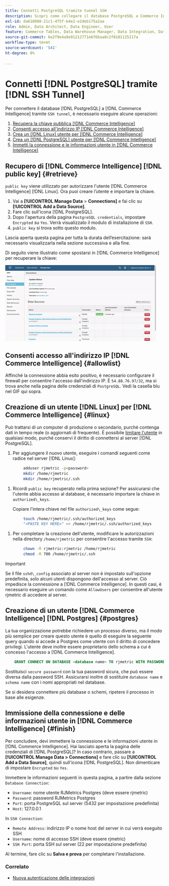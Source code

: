 ```yaml
---
title: Connetti PostgreSQL tramite tunnel SSH
description: Scopri come collegare il database PostgreSQL a Commerce Intelligence tramite un tunnel SSH.
exl-id: da610988-21c1-4f5f-b4e2-e2deb175a2aa
role: Admin, Data Architect, Data Engineer, User
feature: Commerce Tables, Data Warehouse Manager, Data Integration, Data Import/Export, SQL Report Builder
source-git-commit: 6e2f9e4a9e91212771e6f6baa8c2f8101125217a
workflow-type: tm+mt
source-wordcount: '541'
ht-degree: 0%

---
```


# Connetti [!DNL PostgreSQL] tramite [!DNL SSH Tunnel]

Per connettere il database [!DNL PostgreSQL] a [!DNL Commerce Intelligence] tramite `SSH tunnel`, è necessario eseguire alcune operazioni:

1. [Recupera la chiave pubblica  [!DNL Commerce Intelligence] ](#retrieve)
1. [Consenti accesso all&#39;indirizzo IP  [!DNL Commerce Intelligence] ](#allowlist)
1. [Crea un  [!DNL Linux]  utente per  [!DNL Commerce Intelligence]](#linux)
1. [Crea un  [!DNL PostgreSQL]  utente per  [!DNL Commerce Intelligence]](#postgres)
1. [Immetti la connessione e le informazioni utente in  [!DNL Commerce Intelligence]](#finish)

## Recupero di [!DNL Commerce Intelligence] [!DNL public key] {#retrieve}

`public key` viene utilizzato per autorizzare l&#39;utente [!DNL Commerce Intelligence] [!DNL Linux]. Ora puoi creare l’utente e importare la chiave.

1. Vai a **[!UICONTROL Manage Data** > **Connections]** e fai clic su **[!UICONTROL Add a Data Source]**.
1. Fare clic sull&#39;icona [!DNL PostgreSQL].
1. Dopo l&#39;apertura della pagina `PostgreSQL credentials`, impostare `Encrypted` su `Yes`. Verrà visualizzato il modulo di installazione di `SSH`.
1. `public key` si trova sotto questo modulo.

Lascia aperta questa pagina per tutta la durata dell’esercitazione: sarà necessario visualizzarla nella sezione successiva e alla fine.

Di seguito viene illustrato come spostarsi in [!DNL Commerce Intelligence] per recuperare la chiave:

![Recupero della chiave pubblica RJMetrics](../../../assets/get-mbi-public-key.gif)

## Consenti accesso all&#39;indirizzo IP [!DNL Commerce Intelligence] {#allowlist}

Affinché la connessione abbia esito positivo, è necessario configurare il firewall per consentire l&#39;accesso dall&#39;indirizzo IP. È `54.88.76.97/32`, ma si trova anche nella pagina delle credenziali di `PostgreSQL`. Vedi la casella blu nel GIF qui sopra.

## Creazione di un utente [!DNL Linux] per [!DNL Commerce Intelligence] {#linux}

Può trattarsi di un computer di produzione o secondario, purché contenga dati in tempo reale (o aggiornati di frequente). È possibile [limitare l&#39;utente](../../../administrator/account-management/restrict-db-access.md) in qualsiasi modo, purché conservi il diritto di connettersi al server [!DNL PostgreSQL].

1. Per aggiungere il nuovo utente, eseguire i comandi seguenti come radice nel server [!DNL Linux]:

```bash
        adduser rjmetric -p<password>
        mkdir /home/rjmetric
        mkdir /home/rjmetric/.ssh
```

1. Ricordi `public key` recuperato nella prima sezione? Per assicurarsi che l&#39;utente abbia accesso al database, è necessario importare la chiave in `authorized\_keys`.

   Copiare l&#39;intera chiave nel file `authorized\_keys` come segue:

```bash
        touch /home/rjmetric/.ssh/authorized_keys
        "<PASTE KEY HERE>" >> /home/rjmetric/.ssh/authorized_keys
```

1. Per completare la creazione dell&#39;utente, modificare le autorizzazioni nella directory `/home/rjmetric` per consentire l&#39;accesso tramite `SSH`:

```bash
        chown -R rjmetric:rjmetric /home/rjmetric
        chmod -R 700 /home/rjmetric/.ssh
```

>[!IMPORTANT]
>
>Se il file `sshd\_config` associato al server non è impostato sull&#39;opzione predefinita, solo alcuni utenti dispongono dell&#39;accesso al server. Ciò impedisce la connessione a [!DNL Commerce Intelligence]. In questi casi, è necessario eseguire un comando come `AllowUsers` per consentire all&#39;utente rjmetric di accedere al server.

## Creazione di un utente [!DNL Commerce Intelligence] [!DNL Postgres] {#postgres}

La tua organizzazione potrebbe richiedere un processo diverso, ma il modo più semplice per creare questo utente è quello di eseguire la seguente query quando si accede a Postgres come utente con il diritto di concedere privilegi. L&#39;utente deve inoltre essere proprietario dello schema a cui è concesso l&#39;accesso a [!DNL Commerce Intelligence].

```sql
    GRANT CONNECT ON DATABASE <database name> TO rjmetric WITH PASSWORD <secure password>;GRANT USAGE ON SCHEMA <schema name> TO rjmetric;GRANT SELECT ON ALL TABLES IN SCHEMA <schema name> TO rjmetric;ALTER DEFAULT PRIVILEGES IN SCHEMA <schema name> GRANT SELECT ON TABLES TO rjmetric;
```

Sostituisci `secure password` con la tua password sicura, che può essere diversa dalla password SSH. Assicurarsi inoltre di sostituire `database name` e `schema name` con i nomi appropriati nel database.

Se si desidera connettere più database o schemi, ripetere il processo in base alle esigenze.

## Immissione della connessione e delle informazioni utente in [!DNL Commerce Intelligence] {#finish}

Per concludere, devi immettere la connessione e le informazioni utente in [!DNL Commerce Intelligence]. Hai lasciato aperta la pagina delle credenziali di [!DNL PostgreSQL]? In caso contrario, passare a **[!UICONTROL Manage Data > Connections]** e fare clic su **[!UICONTROL Add a Data Source]**, quindi sull&#39;icona [!DNL PostgreSQL]. Non dimenticare di impostare `Encrypted` su `Yes`.

Immettere le informazioni seguenti in questa pagina, a partire dalla sezione `Database Connection`:

* `Username`: nome utente RJMetrics Postgres (deve essere rjmetric)
* `Password`: password RJMetrics Postgres
* `Port`: porta PostgreSQL sul server (5432 per impostazione predefinita)
* `Host`: 127.0.0.1

In `SSH Connection`:

* `Remote Address`: indirizzo IP o nome host del server in cui verrà eseguito SSH
* `Username`: nome di accesso SSH (deve essere rjmetric)
* `SSH Port`: porta SSH sul server (22 per impostazione predefinita)

Al termine, fare clic su **Salva e prova** per completare l&#39;installazione.

### Correlato

* [Nuova autenticazione delle integrazioni](https://experienceleague.adobe.com/docs/commerce-knowledge-base/kb/how-to/mbi-reauthenticating-integrations.html?lang=it)
